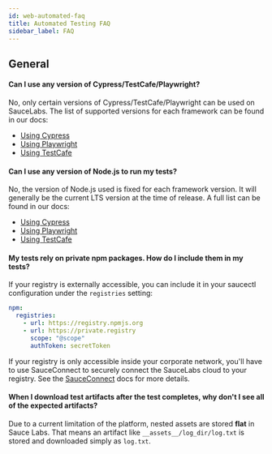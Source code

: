 ```yaml
---
id: web-automated-faq
title: Automated Testing FAQ
sidebar_label: FAQ
---
```



## General

#### **Can I use any version of Cypress/TestCafe/Playwright?**

No, only certain versions of Cypress/TestCafe/Playwright can be used on SauceLabs. The list of 
supported versions for each framework can be found in our docs:

* [Using Cypress](https://docs.saucelabs.com/web-apps/automated-testing/cypress/#supported-testing-platforms)
* [Using Playwright](https://docs.saucelabs.com/web-apps/automated-testing/playwright/#supported-testing-platforms)
* [Using TestCafe](https://docs.saucelabs.com/web-apps/automated-testing/testcafe/#supported-testing-platforms)

#### **Can I use any version of Node.js to run my tests?**

No, the version of Node.js used is fixed for each framework version. It will generally be the current
LTS version at the time of release. A full list can be found in our docs:

* [Using Cypress](https://docs.saucelabs.com/web-apps/automated-testing/cypress/#supported-testing-platforms)
* [Using Playwright](https://docs.saucelabs.com/web-apps/automated-testing/playwright/#supported-testing-platforms)
* [Using TestCafe](https://docs.saucelabs.com/web-apps/automated-testing/testcafe/#supported-testing-platforms)

#### **My tests rely on private npm packages. How do I include them in my tests?**

If your registry is externally accessible, you can include it in your saucectl configuration 
under the `registries` setting:

```yaml
npm:
  registries:
    - url: https://registry.npmjs.org
    - url: https://private.registry
      scope: "@scope"
      authToken: secretToken
```

If your registry is only accessible inside your corporate network, you'll have to use 
SauceConnect to securely connect the SauceLabs cloud to your registry. See the
[SauceConnect](https://docs.saucelabs.com/secure-connections/sauce-connect-5/) docs for more
details.

#### **When I download test artifacts after the test completes, why don't I see all of the expected artifacts?**

Due to a current limitation of the platform, nested assets are stored **flat** in Sauce Labs. 
That means an artifact like `__assets__/log_dir/log.txt` is stored and downloaded simply as
`log.txt`.
